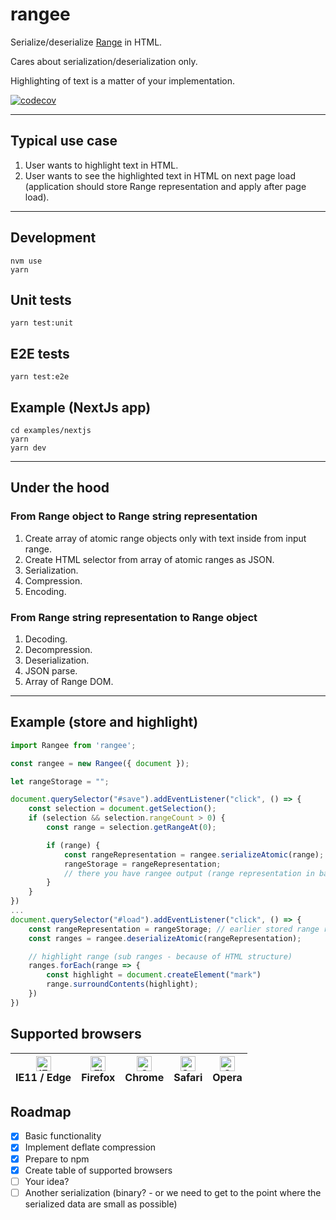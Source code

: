 # rangee

Serialize/deserialize [Range](https://developer.mozilla.org/en-US/docs/Web/API/Range) in HTML.

Cares about serialization/deserialization only.

Highlighting of text is a matter of your implementation.

[![codecov](https://codecov.io/gh/LukasRada/rangee/branch/master/graph/badge.svg?token=3R33NFKKID)](https://codecov.io/gh/LukasRada/rangee)

---

## Typical use case

1. User wants to highlight text in HTML.
2. User wants to see the highlighted text in HTML on next page load (application should store Range representation and apply after page load).

---

## Development

```
nvm use
yarn
```

## Unit tests

```
yarn test:unit
```

## E2E tests

```
yarn test:e2e
```

## Example (NextJs app)
```
cd examples/nextjs
yarn
yarn dev
```

---

## Under the hood

### From Range object to Range string representation

1. Create array of atomic range objects only with text inside from input range.
2. Create HTML selector from array of atomic ranges as JSON.
3. Serialization.
4. Compression.
5. Encoding.

### From Range string representation to Range object

1. Decoding.
2. Decompression.
3. Deserialization.
4. JSON parse.
5. Array of Range DOM.

---

## Example (store and highlight)

```javascript
import Rangee from 'rangee';

const rangee = new Rangee({ document });

let rangeStorage = "";

document.querySelector("#save").addEventListener("click", () => {
    const selection = document.getSelection();
    if (selection && selection.rangeCount > 0) {
        const range = selection.getRangeAt(0);

        if (range) {
            const rangeRepresentation = rangee.serializeAtomic(range);
            rangeStorage = rangeRepresentation;
            // there you have rangee output (range representation in base64) and you can store somewhere
        }
    }
})
...
document.querySelector("#load").addEventListener("click", () => {
    const rangeRepresentation = rangeStorage; // earlier stored range representation
    const ranges = rangee.deserializeAtomic(rangeRepresentation);

    // highlight range (sub ranges - because of HTML structure)
    ranges.forEach(range => {
        const highlight = document.createElement("mark")
        range.surroundContents(highlight);
    })
})

```

## Supported browsers

<table class="rich-diff-level-zero"> <thead class="rich-diff-level-one"> <tr> <th>
<a href="http://godban.github.io/browsers-support-badges/" rel="nofollow"><img src="https://raw.githubusercontent.com/alrra/browser-logos/master/src/edge/edge_48x48.png" alt="IE / Edge" width="24px" height="24px" style="max-width:100%;"></a><br>IE11 / Edge</th> <th>
<a href="http://godban.github.io/browsers-support-badges/" rel="nofollow"><img src="https://raw.githubusercontent.com/alrra/browser-logos/master/src/firefox/firefox_48x48.png" alt="Firefox" width="24px" height="24px" style="max-width:100%;"></a><br>Firefox</th> <th>
<a href="http://godban.github.io/browsers-support-badges/" rel="nofollow"><img src="https://raw.githubusercontent.com/alrra/browser-logos/master/src/chrome/chrome_48x48.png" alt="Chrome" width="24px" height="24px" style="max-width:100%;"></a><br>Chrome</th> <th>
<a href="http://godban.github.io/browsers-support-badges/" rel="nofollow"><img src="https://raw.githubusercontent.com/alrra/browser-logos/master/src/safari/safari_48x48.png" alt="Safari" width="24px" height="24px" style="max-width:100%;"></a><br>Safari</th> <th>
<a href="http://godban.github.io/browsers-support-badges/" rel="nofollow"><img src="https://raw.githubusercontent.com/alrra/browser-logos/master/src/opera/opera_48x48.png" alt="Opera" width="24px" height="24px" style="max-width:100%;"></a><br>Opera</th> </tr> </thead> 
</table>

## Roadmap

- [x] Basic functionality
- [x] Implement deflate compression
- [x] Prepare to npm
- [x] Create table of supported browsers
- [ ] Your idea?
- [ ] Another serialization (binary? - or we need to get to the point where the serialized data are small as possible)

